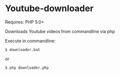Youtube-downloader
==================

Requires:
  PHP 5.0+
  
Downloads Youtube videos from commandline via php

Execute in commandline:

````
$ downloader.bat

````

or

````
$ php downloader.php
````
